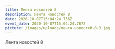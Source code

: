 ```yaml
---
title: Лента новостей 8
description: Лента новостей 8
date: 2020-10-07T15:04:24.736Z
event_date: 2020-10-07T15:04:24.767Z
picture: /images/uploads/лента-новостей-8-3.jpg
---
```

Лента новостей 8